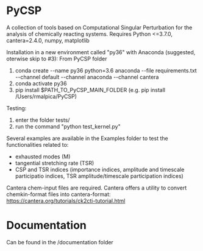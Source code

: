 # PyCSP
A collection of tools based on Computational Singular Perturbation for the analysis of chemically reacting systems. 
Requires Python <=3.7.0, cantera=2.4.0, numpy, matplotlib

Installation in a new environment called "py36" with Anaconda (suggested, oterwise skip to #3):
From PyCSP folder
1) conda create --name py36 python=3.6 anaconda --file requirements.txt --channel default --channel anaconda --channel cantera
2) conda activate py36
3) pip install $PATH_TO_PyCSP_MAIN_FOLDER (e.g. pip install /Users/rmalpica/PyCSP)


Testing:
1) enter the folder tests/
2) run the command "python test_kernel.py"

Several examples are available in the Examples folder to test the functionalities related to:
- exhausted modes (M) 
- tangential stretching rate (TSR)
- CSP and TSR indices (importance indices, amplitude and timescale participatio indices, TSR amplitude/timescale participation indices)

Cantera chem-input files are required. Cantera offers a utility to convert chemkin-format files into cantera-format: https://cantera.org/tutorials/ck2cti-tutorial.html

# Documentation
Can be found in the /documentation folder
